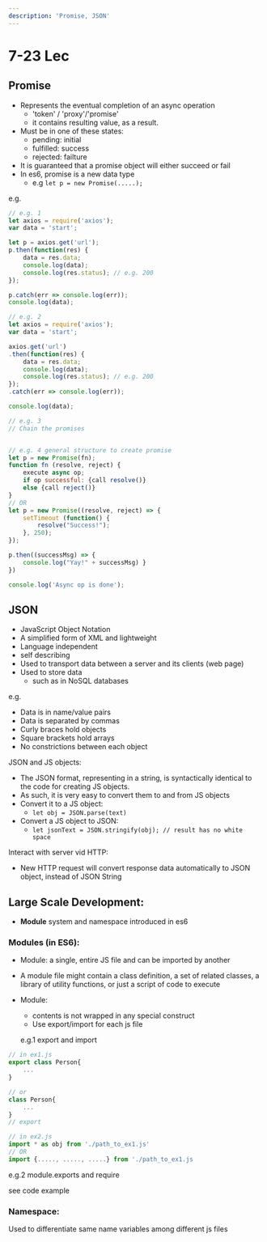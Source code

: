 ```yaml
---
description: 'Promise, JSON'
---
```


# 7-23 Lec

## Promise

* Represents the eventual completion of an async operation
  * 'token' / 'proxy'/'promise'
  * it contains resulting value, as a result.
* Must be in one of these states:
  * pending: initial
  * fulfilled: success
  * rejected: failture
* It is guaranteed that a promise object will either succeed or fail
* In es6, promise is a new data type 
  * e.g `let p = new Promise(.....);`

e.g.

```javascript
// e.g. 1
let axios = require('axios');
var data = 'start';

let p = axios.get('url');
p.then(function(res) {
    data = res.data;
    console.log(data);
    console.log(res.status); // e.g. 200
});

p.catch(err => console.log(err));
console.log(data);

// e.g. 2
let axios = require('axios');
var data = 'start';

axios.get('url')
.then(function(res) {
    data = res.data;
    console.log(data);
    console.log(res.status); // e.g. 200
});
.catch(err => console.log(err));

console.log(data);

// e.g. 3
// Chain the promises


// e.g. 4 general structure to create promise
let p = new Promise(fn);
function fn (resolve, reject) {
    execute async op;
    if op successful: {call resolve()}
    else {call reject()}
}
// OR
let p = new Promise((resolve, reject) => {
    setTimeout (function() {
        resolve("Success!");
    }, 250);
});

p.then((successMsg) => {
    console.log("Yay!" + successMsg) }
})

console.log('Async op is done');


```

## JSON

* JavaScript Object Notation
* A simplified form of XML and lightweight
* Language independent
* self describing
* Used to transport data between a server and its clients \(web page\)
* Used to store data
  * such as in NoSQL databases

e.g.

* Data is in name/value pairs
* Data is separated by commas
* Curly braces hold objects
* Square brackets hold arrays
* No constrictions between each object

JSON and JS objects:

* The JSON format, representing in a string, is syntactically identical to the code for creating JS objects.
* As such, it is very easy to convert them to and from JS objects
* Convert it to a JS object:
  * `let obj = JSON.parse(text)`
* Convert a JS object to JSON:
  * `let jsonText = JSON.stringify(obj); // result has no white space`

Interact with server vid HTTP:

* New HTTP request will convert response data automatically to JSON object, instead of JSON String

## Large Scale Development:

* **Module** system and namespace introduced in es6

### Modules \(in ES6\):

* Module: a single, entire JS file and can be imported by another
* A module file might contain a class definition, a set of related classes, a library of utility functions, or just a script of code to execute 
* Module:

  * contents is not wrapped in any special construct
  * Use export/import for each js file

  e.g.1 export and import

```javascript
// in ex1.js
export class Person{
    ...
}

// or 
class Person{
    ...
}
// export 

// in ex2.js
import * as obj from './path_to_ex1.js'
// OR
import {....., ....., .....} from './path_to_ex1.js
```

e.g.2 module.exports and require

see code example

### Namespace: 

Used to differentiate same name variables among different js files

